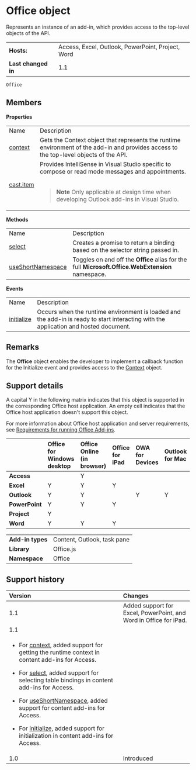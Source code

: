 

# Office object
Represents an instance of an add-in, which provides access to the top-level objects of the API.

|||
|:-----|:-----|
|**Hosts:**|Access, Excel, Outlook, PowerPoint, Project, Word|
|**Last changed in**|1.1|

```
Office
```


## Members


**Properties**

|||
|:-----|:-----|
|Name|Description|
|[context](../../reference/shared/office.context.md)|Gets the Context object that represents the runtime environment of the add-in and provides access to the top-level objects of the API.|
|[cast.item](../../reference/shared/office.cast.item.md)|Provides IntelliSense in Visual Studio specific to compose or read mode messages and appointments. <br/><br/><blockquote>**Note**  Only applicable at design time when developing Outlook add-ins in Visual Studio. </blockquote>|

**Methods**

|||
|:-----|:-----|
|Name|Description|
|[select](../../reference/shared/office.select.md)|Creates a promise to return a binding based on the selector string passed in.|
|[useShortNamespace](../../reference/shared/office.useshortnamespace.md)|Toggles on and off the  **Office** alias for the full **Microsoft.Office.WebExtension** namespace.|

**Events**

|||
|:-----|:-----|
|Name|Description|
|[initialize](../../reference/shared/office.initialize.md)|Occurs when the runtime environment is loaded and the add-in is ready to start interacting with the application and hosted document.|

## Remarks

The  **Office** object enables the developer to implement a callback function for the Initialize event and provides access to the [Context](../../reference/shared/asyncresult.context.md) object.


## Support details


A capital Y in the following matrix indicates that this object is supported in the corresponding Office host application. An empty cell indicates that the Office host application doesn't support this object.

For more information about Office host application and server requirements, see [Requirements for running Office Add-ins](http://msdn.microsoft.com/library/67340567-bb9a-498c-96d3-3f52f28c16bc%28Office.15%29.aspx).


||**Office for Windows desktop**|**Office Online (in browser)**|**Office for iPad**|**OWA for Devices**|**Outlook for Mac**|
|:-----|:-----|:-----|:-----|:-----|:-----|
|**Access**||Y||||
|**Excel**|Y|Y|Y|||
|**Outlook**|Y|Y||Y|Y|
|**PowerPoint**|Y|Y|Y|||
|**Project**|Y|||||
|**Word**|Y|Y|Y|||

|||
|:-----|:-----|
|**Add-in types**|Content, Outlook, task pane|
|**Library**|Office.js|
|**Namespace**|Office|

## Support history


|**Version**|**Changes**|
|:-----|:-----|
|1.1|Added support for Excel, PowerPoint, and Word in Office for iPad.|
|1.1|
<ul xmlns:xlink="http://www.w3.org/1999/xlink" xmlns:mtps="http://msdn2.microsoft.com/mtps" xmlns:MSHelp="http://msdn.microsoft.com/mshelp" xmlns:mshelp="http://msdn.microsoft.com/mshelp" xmlns:ddue="http://ddue.schemas.microsoft.com/authoring/2003/5" xmlns:msxsl="urn:schemas-microsoft-com:xslt"><li><p>For <a href="6c4b2c16-d4fb-4ecf-b72c-1e33b205daaf.htm">context</a>, added support for getting the runtime context in content add-ins for Access.</p></li><li><p>For <a href="23aeb136-da1f-4127-a798-99dc27bc4dae.htm">select</a>, added support for selecting table bindings in content add-ins for Access.</p></li><li><p>For <a href="9a4d5c7d-fcc4-4e8f-bef2-f2a8d8b4ae00.htm">useShortNamespace</a>, added support for content add-ins for Access.</p></li><li><p>For <a href="727adf79-a0b5-48d2-99c7-6642c2c334fc.htm">initialize</a>, added support for initialization in content add-ins for Access.</p></li></ul>|
|1.0|Introduced|

